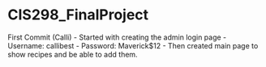 # CIS298_FinalProject
First Commit (Calli) - Started with creating the admin login page
                    - Username: callibest
                    - Password: Maverick$12
                    - Then created main page to show recipes and be able to add them. 
